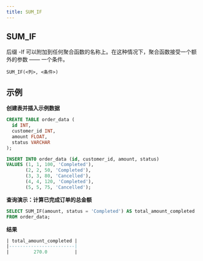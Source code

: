 ```yaml
---
title: SUM_IF
---
```


## SUM_IF

后缀 -If 可以附加到任何聚合函数的名称上。在这种情况下，聚合函数接受一个额外的参数 —— 一个条件。

```
SUM_IF(<列>, <条件>)
```

## 示例

**创建表并插入示例数据**
```sql
CREATE TABLE order_data (
  id INT,
  customer_id INT,
  amount FLOAT,
  status VARCHAR
);

INSERT INTO order_data (id, customer_id, amount, status)
VALUES (1, 1, 100, 'Completed'),
       (2, 2, 50, 'Completed'),
       (3, 3, 80, 'Cancelled'),
       (4, 4, 120, 'Completed'),
       (5, 5, 75, 'Cancelled');
```

**查询演示：计算已完成订单的总金额**
```sql
SELECT SUM_IF(amount, status = 'Completed') AS total_amount_completed
FROM order_data;
```

**结果**
```sql
| total_amount_completed |
|------------------------|
|         270.0          |
```